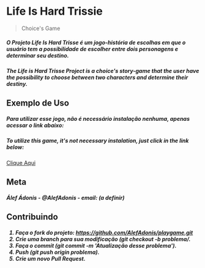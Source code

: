 <h1>Life Is Hard Trissie</h1>
<blockquote>Choice's Game</blockquote>

<h5>
O Projeto Life Is Hard Trisse é um jogo-história de escolhas em que o usuário tem a possibilidade de escolher entre dois personagens e determinar seu destino.
</h5>
<h5>
The Life is Hard Trisse Project is a choice's story-game that the user have the possibility to choose between two characters and determine their destiny.</h5>

<h2>Exemplo de Uso</h2>

<h5>
Para utilizar esse jogo, não é necessário instalação nenhuma, apenas acessar o link abaixo:
</h5>
<h5>
To utilize this game, it's not necessary instalation, just click in the link below:
</h5>
</h5>

<a href="https://playgame.alefadonis.repl.run/">Clique Aqui</a>

<h2>Meta</h2>

<h5>Álef Ádonis - @AlefAdonis - email: (a definir)</h5>

<h2>Contribuindo</h2>

<h5>
<ol>
    <li>Faça o fork do projeto: <a href="https://github.com/AlefAdonis/playgame.git">https://github.com/AlefAdonis/playgame.git</a></li>
    <li>Crie uma branch para sua modificação (git checkout -b problema/.</li>
    <li>Faça o commit (git commit -m 'Atualização desse problema').</li>
    <li>Push (git push origin problema).</li>
    <li>Crie um novo <em>Pull Request</em>.</li>
	</h5> 
 
